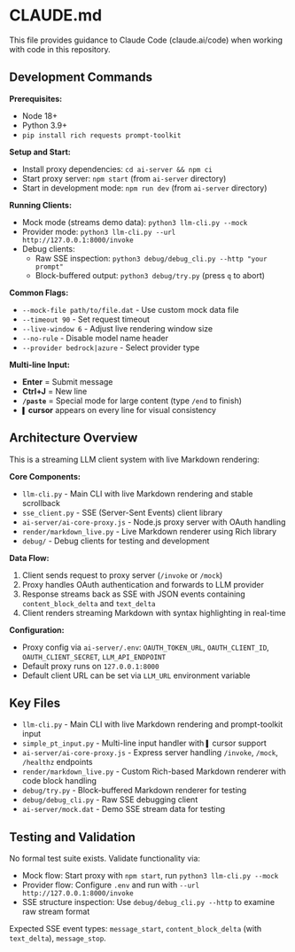 # CLAUDE.md

This file provides guidance to Claude Code (claude.ai/code) when working with code in this repository.

## Development Commands

**Prerequisites:**

- Node 18+
- Python 3.9+
- `pip install rich requests prompt-toolkit`

**Setup and Start:**

- Install proxy dependencies: `cd ai-server && npm ci`
- Start proxy server: `npm start` (from `ai-server` directory)
- Start in development mode: `npm run dev` (from `ai-server` directory)

**Running Clients:**

- Mock mode (streams demo data): `python3 llm-cli.py --mock`
- Provider mode: `python3 llm-cli.py --url http://127.0.0.1:8000/invoke`
- Debug clients:
  - Raw SSE inspection: `python3 debug/debug_cli.py --http "your prompt"`
  - Block-buffered output: `python3 debug/try.py` (press `q` to abort)

**Common Flags:**

- `--mock-file path/to/file.dat` - Use custom mock data file
- `--timeout 90` - Set request timeout
- `--live-window 6` - Adjust live rendering window size
- `--no-rule` - Disable model name header
- `--provider bedrock|azure` - Select provider type

**Multi-line Input:**
- **Enter** = Submit message
- **Ctrl+J** = New line
- **`/paste`** = Special mode for large content (type `/end` to finish)
- **`▌` cursor** appears on every line for visual consistency

## Architecture Overview

This is a streaming LLM client system with live Markdown rendering:

**Core Components:**

- `llm-cli.py` - Main CLI with live Markdown rendering and stable scrollback
- `sse_client.py` - SSE (Server-Sent Events) client library
- `ai-server/ai-core-proxy.js` - Node.js proxy server with OAuth handling
- `render/markdown_live.py` - Live Markdown renderer using Rich library
- `debug/` - Debug clients for testing and development

**Data Flow:**

1. Client sends request to proxy server (`/invoke` or `/mock`)
2. Proxy handles OAuth authentication and forwards to LLM provider
3. Response streams back as SSE with JSON events containing `content_block_delta` and `text_delta`
4. Client renders streaming Markdown with syntax highlighting in real-time

**Configuration:**

- Proxy config via `ai-server/.env`: `OAUTH_TOKEN_URL`, `OAUTH_CLIENT_ID`, `OAUTH_CLIENT_SECRET`, `LLM_API_ENDPOINT`
- Default proxy runs on `127.0.0.1:8000`
- Default client URL can be set via `LLM_URL` environment variable

## Key Files

- `llm-cli.py` - Main CLI with live Markdown rendering and prompt-toolkit input
- `simple_pt_input.py` - Multi-line input handler with `▌` cursor support
- `ai-server/ai-core-proxy.js` - Express server handling `/invoke`, `/mock`, `/healthz` endpoints
- `render/markdown_live.py` - Custom Rich-based Markdown renderer with code block handling
- `debug/try.py` - Block-buffered Markdown renderer for testing
- `debug/debug_cli.py` - Raw SSE debugging client
- `ai-server/mock.dat` - Demo SSE stream data for testing

## Testing and Validation

No formal test suite exists. Validate functionality via:

- Mock flow: Start proxy with `npm start`, run `python3 llm-cli.py --mock`
- Provider flow: Configure `.env` and run with `--url http://127.0.0.1:8000/invoke`
- SSE structure inspection: Use `debug/debug_cli.py --http` to examine raw stream format

Expected SSE event types: `message_start`, `content_block_delta` (with `text_delta`), `message_stop`.
